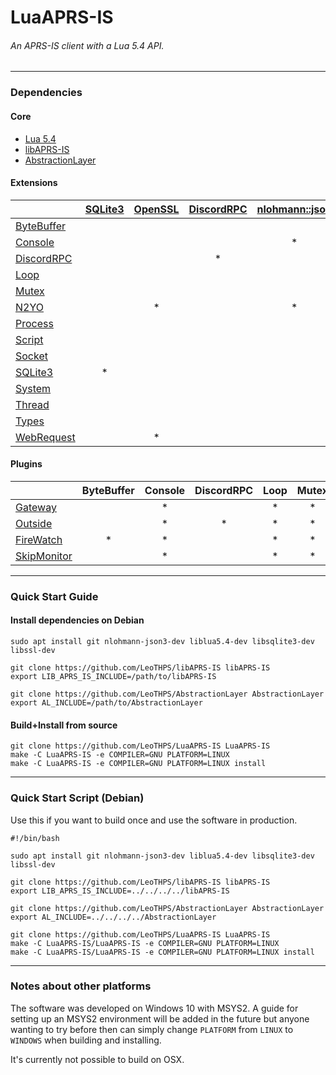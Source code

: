 # LuaAPRS-IS
###### An APRS-IS client with a Lua 5.4 API.

<hr />

### Dependencies

#### Core

- [Lua 5.4](//github.com/lua/lua)
- [libAPRS-IS](//github.com/LeoTHPS/libAPRS-IS)
- [AbstractionLayer](//github.com/LeoTHPS/AbstractionLayer)

#### Extensions

|                                                 | [SQLite3](//github.com/sqlite/sqlite) | [OpenSSL](//github.com/openssl/openssl) | [DiscordRPC](//github.com/leothps/DiscordRPC) | [nlohmann::json](//github.com/nlohmann/json) |
| ----------------------------------------------- | :-----------------------------------: | :-------------------------------------: | :-------------------------------------------: | :------------------------------------------: |
| [ByteBuffer](LuaAPRS-IS/Extensions/ByteBuffer/) |                                       |                                         |                                               |                                              |
| [Console](LuaAPRS-IS/Extensions/Console/)       |                                       |                                         |                                               | *                                            |
| [DiscordRPC](LuaAPRS-IS/Extensions/DiscordRPC/) |                                       |                                         | *                                             |                                              |
| [Loop](LuaAPRS-IS/Extensions/Loop/)             |                                       |                                         |                                               |                                              |
| [Mutex](LuaAPRS-IS/Extensions/Mutex/)           |                                       |                                         |                                               |                                              |
| [N2YO](LuaAPRS-IS/Extensions/N2YO/)             |                                       | *                                       |                                               | *                                            |
| [Process](LuaAPRS-IS/Extensions/Process/)       |                                       |                                         |                                               |                                              |
| [Script](LuaAPRS-IS/Extensions/)                |                                       |                                         |                                               |                                              |
| [Socket](LuaAPRS-IS/Extensions/Socket/)         |                                       |                                         |                                               |                                              |
| [SQLite3](LuaAPRS-IS/Extensions/SQLite3)        | *                                     |                                         |                                               |                                              |
| [System](LuaAPRS-IS/Extensions/System/)         |                                       |                                         |                                               |                                              |
| [Thread](LuaAPRS-IS/Extensions/Thread/)         |                                       |                                         |                                               |                                              |
| [Types](LuaAPRS-IS/Extensions/Types/)           |                                       |                                         |                                               |                                              |
| [WebRequest](LuaAPRS-IS/Extensions/WebRequest/) |                                       | *                                       |                                               |                                              |

#### Plugins

|                                              | ByteBuffer | Console | DiscordRPC | Loop | Mutex | N2YO | Process | Script | Socket | SQLite3 | System | Thread | Types | WebRequest |
| -------------------------------------------- | :--------: | :-----: | :--------: | :--: | :---: | :--: | :-----: | :----: | :----: | :-----: | :----: | :----: | :---: | :--------: |
| [Gateway](Build/Plugins/Gateway.lua)         |            | *       |            | *    | *     |      |         | *      |        | *       | *      |        |       |            |
| [Outside](Build/Plugins/Outside.lua)         |            | *       | *          | *    | *     |      |         | *      |        | *       | *      |        |       |            |
| [FireWatch](Build/Plugins/FireWatch.lua)     | *          | *       |            | *    | *     |      |         | *      | *      | *       | *      |        |       |            |
| [SkipMonitor](Build/Plugins/SkipMonitor.lua) |            | *       |            | *    | *     |      |         | *      |        | *       | *      |        |       |            |

<hr />

### Quick Start Guide

#### Install dependencies on Debian

```
sudo apt install git nlohmann-json3-dev liblua5.4-dev libsqlite3-dev libssl-dev

git clone https://github.com/LeoTHPS/libAPRS-IS libAPRS-IS
export LIB_APRS_IS_INCLUDE=/path/to/libAPRS-IS

git clone https://github.com/LeoTHPS/AbstractionLayer AbstractionLayer
export AL_INCLUDE=/path/to/AbstractionLayer
```

#### Build+Install from source

```
git clone https://github.com/LeoTHPS/LuaAPRS-IS LuaAPRS-IS
make -C LuaAPRS-IS -e COMPILER=GNU PLATFORM=LINUX
make -C LuaAPRS-IS -e COMPILER=GNU PLATFORM=LINUX install
```

<hr />

### Quick Start Script (Debian)

Use this if you want to build once and use the software in production.

```
#!/bin/bash

sudo apt install git nlohmann-json3-dev liblua5.4-dev libsqlite3-dev libssl-dev

git clone https://github.com/LeoTHPS/libAPRS-IS libAPRS-IS
export LIB_APRS_IS_INCLUDE=../../../../libAPRS-IS

git clone https://github.com/LeoTHPS/AbstractionLayer AbstractionLayer
export AL_INCLUDE=../../../../AbstractionLayer

git clone https://github.com/LeoTHPS/LuaAPRS-IS LuaAPRS-IS
make -C LuaAPRS-IS/LuaAPRS-IS -e COMPILER=GNU PLATFORM=LINUX
make -C LuaAPRS-IS/LuaAPRS-IS -e COMPILER=GNU PLATFORM=LINUX install
```

<hr />

### Notes about other platforms

The software was developed on Windows 10 with MSYS2. A guide for setting up an MSYS2 environment will be added in the future but anyone wanting to try before then can simply change `PLATFORM` from `LINUX` to `WINDOWS` when building and installing.

It's currently not possible to build on OSX.
